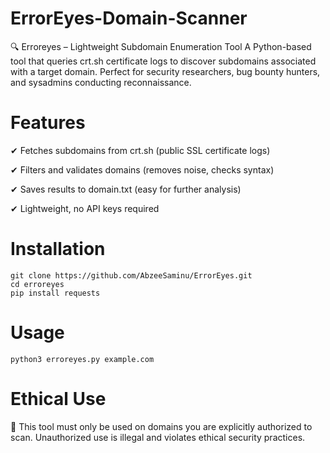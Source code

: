 # ErrorEyes-Domain-Scanner
🔍 Erroreyes – Lightweight Subdomain Enumeration Tool A Python-based tool that queries crt.sh certificate logs to discover subdomains associated with a target domain. Perfect for security researchers, bug bounty hunters, and sysadmins conducting reconnaissance.

# Features

✔ Fetches subdomains from crt.sh (public SSL certificate logs)

✔ Filters and validates domains (removes noise, checks syntax)

✔ Saves results to domain.txt (easy for further analysis)

✔ Lightweight, no API keys required

# Installation

```
git clone https://github.com/AbzeeSaminu/ErrorEyes.git
cd erroreyes
pip install requests
```

# Usage

```
python3 erroreyes.py example.com
```

# Ethical Use

🚨 This tool must only be used on domains you are explicitly authorized to scan. Unauthorized use is illegal and violates ethical security practices.
